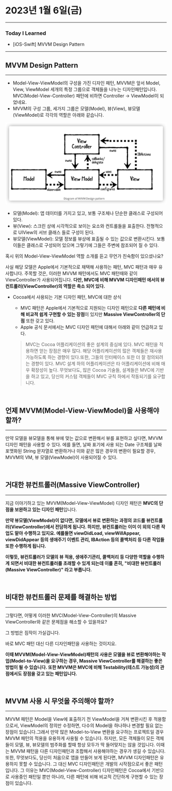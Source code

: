 # 2023년 1월 6일(금)

----

### Today I Learned 

- [iOS-Swift] MVVM Design Pattern 

---

## MVVM Design Pattern

------

- Model-View-ViewModel의 구성을 가진 디자인 패턴, MVVM은 앞서 Model, View, ViewModel 세개의 특정 그룹으로 객체들을 나누는 디자인패턴입니다. MVC(Model-View-Controller) 패턴에 비하면 Controller → ViewModel이 되었네요.
- MVVM의 구성 그룹, 세가지 그룹은 모델(Model), 뷰(View), 뷰모델(ViewModel)로 각각의 역할은 아래와 같습니다.

![](https://github.com/myungsun7782/TIL/blob/main/image/MVVM.png)

- 모델(Model): 앱 데이터를 가지고 있고, 보통 구조체나 단순한 클래스로 구성되어 있다.
- 뷰(View): 스크린 상에 시각적으로 보이는 요소와 컨트롤들을 표출한다. 전형적으로 UIView의 서브 클래스 들로 구성이 된다.
- 뷰모델(ViewModel): 모델 정보를 뷰상에 표출될 수 있는 값으로 변환시킨다. 보통 이들은 클래스로 구성되어 있으며 그렇기에 그들은 주변에 참조되어 질 수 있다.

혹시 위의 Model-View-ViewModel 역할 소개를 듣고 무언가 친숙함이 있으셨나요?

사실 해당 모델은 Apple에서 기본적으로 채택해 사용하는 패턴, MVC 패턴과 매우 유사합니다. 주목할 것은, 이러한 MVVM 패턴에서도 MVC 패턴때와 같이 ViewController가 사용되어집니다. **다만, MVC에 비해 MVVM 디자인패턴 에서의 뷰 컨트롤러(ViewController)의 역할은 축소 되어 있다.**

- Cocoa에서 사용되는 기본 디자인 패턴, MVC에 대한 상식

  - MVC 패턴은 Apple에서 기본적으로 지원되는 디자인 패턴으로 **다른 패턴에 비해 비교적 쉽게 구현할 수 있는 장점**이 있지만 **Massive ViewController의 단점** 또한 갖고 있다.
  - Apple 공식 문서에서는 MVC 디자인 패턴에 대해서 아래와 같이 언급하고 있다.

  > MVC는 Cocoa 어플리케이션의 좋은 설계의 중심에 있다. MVC 패턴을 적용하면 얻는 장점은 매우 많다. 해당 어플리케이션의 많은 객체들은 재사용 가능하도록 하는 경향이 있다.또한, 그들의 인터페이스 또한 더 잘 정의되려는 경향이 있다. MVC 설계 하의 어플리케이션은 타 어플리케이션에 비해 매우 확장성이 높다. 무엇보다도, 많은 Cocoa 기술들, 설계들은 MVC에 기반을 하고 있고, 당신의 커스텀 객체들이 MVC 규칙 하에서 작동되기를 요구합니다.

<br/>

## 언제 MVVM(Model-View-ViewModel)을 사용해야 할까?

------

만약 모델을 뷰모델을 통해 뷰에 맞는 값으로 변환해서 뷰를 표현하고 싶다면, MVVM 디자인 패턴을 사용할 수 있다. 에를 들면, 날짜 표기에 사용 되는 Date 구조체를 날짜 포맷화된 String 문자열로 변환하거나 이와 같은 많은 경우의 변환이 필요할 경우, MVVM의 VM, 뷰 모델(ViewModel)이 사용되어질 수 있다.

<br/>



## 거대한 뷰컨트롤러(Massive ViewController)

------

지금 이야기하고 있는 MVVM(Model-View-ViewModel) 디자인 패턴은 **MVC의 단점을 보완하고 있는 디자인 패턴**입니다.

**만약 뷰모델(ViewModel)이 없다면, 모델에서 뷰로 변환하는 과정의 코드를 뷰컨트롤러(ViewController)에서 전담하게 됩니다. 하지만, 뷰컨트롤러는 이미 이 외의 다른 작업도 맡아 수행하고 있지요. 예를들면 viewDidLoad, viewWillAppear, viewDidAppear 등의 생애주기 이벤트 관리, IBAction 등의 콜백처리 등 다른 작업들 또한 수행하게 됩니다.**

**이렇듯, 뷰컨트롤러가 모델의 뷰 적용, 생애주기관리, 콜백처리 등 다양한 역할을 수행하게 되면서 비대한 뷰컨트롤러를 초래할 수 있게 되는데 이를 흔히, "비대한 뷰컨트롤러(Massive ViewController)" 라고 부릅니다.**

<br/>



## 비대한 뷰컨트롤러 문제를 해결하는 방법

------

그렇다면, 어떻게 이러한 MVC(Model-View-Controller)의 Massive ViewController와 같은 문제점을 해소할 수 있을까요?

그 방법은 짐작이 가실겁니다.

바로 MVC 패턴 대신 다른 디자인패턴을 사용하는 것이지요.

**이때 MVVM(Model-View-ViewModel)패턴의 사용은 모델을 뷰로 변환해야하는 작업(Model-to-View)을 요구하는 경우, Massive ViewController를 해결하는 좋은 방법이 될 수 있습니다. 또한 MVVM은 MVC에 비해 Testability(테스트 가능성)의 관점에서도 장점을 갖고 있는 패턴입니다.**

<br/>

## MVVM 사용 시 무엇을 주의해야 할까?

---

MVVM 패턴은 Model을 View에 표출하기 전 ViewModel을 거쳐 변환시킨 후 적용함으로서, ViewModel의 정의만 수정하면, 다수의 Model을 하나하나 변경할 필요 없는 장점이 있습니다.그래서 만약 많은 Model-to-View 변환을 요구하는 프로젝트일 경우 MVVM 패턴의 적용을 유용하게 사용될 수 있습니다. 하지만, 모든 객체들이 모든 객체들이 모델, 뷰, 뷰모델의 범주화를 할때 항상 모두가 딱 들어맞지는 않을 것입니다. 이때는 MVVM 패턴을 다른 디자인패턴과 조합해서 사용해야하는 경우가 생길 수 있습니다.또한, 무엇보다도, 당신이 처음으로 앱을 만들어 보게 된다면, MVVM 디자인패턴은 유용하지 못할 수 있습니다. 그 대신 MVC 디자인패턴은 개발의 시작점으로서 좋은 패턴입니다. 그 이유는 MVC(Model-View-Controller) 디자인패턴은 Cocoa에서 기반으로 사용중인 패턴일 뿐만 아니라, 다른 패턴에 비해 비교적 간단하게 구현할 수 있는 장점이 있습니다.